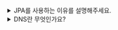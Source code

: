<details>
<summary> 
JPA를 사용하는 이유를 설명해주세요.
</summary>

🔗 질문 링크: [JPA를 사용하는 이유를 설명해주세요.](https://www.maeil-mail.kr/question/25)

✅ 답변 내용:
<pre>
  객체 지향적인 코드를 작성할 수 있는 이유가 가장 큼
  기존 Mybatis는 ORM매핑이 아닌 데이터 매핑이기 때문에 데이터베이스의 테이블을 매핑하는 수준으로 사용할 수 있어
  객체 지향적으로 코드를 작성할 수 없는 문제가 있음
  따라서 SQL 문법에 의존하게 되고 보일러 코드들이 너무 많았음
  약간의 수정이 필요한 경우에도 모든 메서드가 변경
  JPA를 사용함으로써 엔티티를 변경하는 것 만으로도 데이터베이스에 매핑이 되기 때문에
  더 객체 지향적으로 사용이 가능
</pre>

📝 피드백 내용:
<pre>
  굿 좋았습니다💯
  하지만 매일메일을 보면 데이터 액세스 계층과 관련된 내용이 있어요.
  객체 지향적 코드 작성 외에 데이터 액세스 계층 구현과 관련된 내용을 답변에 보완해주세요~!
</pre>

✨ 질문에 대한 보충 학습 내용:
<pre>
데이터 엑세스에 대한 내용 보충

생산성, 유지보수성, 패러다임의 불일치 개선, 성능면에서 추가 보충해야 한다.


</pre>

👀 참고 링크:
  
</details>

<details>
<summary> 
  DNS란 무엇인가요?
</summary>

🔗 질문 링크: [DNS란 무엇인가요?](https://www.maeil-mail.kr/question/201)

✅ 답변 내용:
<pre>
  DNS는 URL 같은 도메인 주소를 IP주소로 변환해주는 서버로 알고 있습니다.
</pre>

💡 꼬리 질문1: DNS 질의 과정에 대해 설명해주세요
<pre>
  우선 클라이언트가 naver.com 도메인을 입력하면, 전송 계층을 사용해 DNS로 도메인 주소를 보내고
  DNS 서버에서 도메인에 맞는 IP 주소를 찾게 되고
  그런 일련의 과정을 거쳐 클라이언트에게 응답을 하게 됩니다.
  이때 TCP/IP 3 way handshake, 4 way handshake로 통신을 하게 됩니다.
  ....
</pre>

📝 피드백 내용:
<pre>
  1. DNS가 무엇인지에 대한 답변은 간결하고 좋았습니다.
  2. DNS 질의 과정을 설명할 때, OSI 7계층/TCP/IP 관련된 개념을 설명하기 보단,
  루트 서버, TLD 서버, 네임 서버의 개념을 답변하는 것이 더 좋을 것 같아요
</pre>

✨ 질문에 대한 보충 학습 내용:
<pre>
DNS의 구조 및 질의 과정

DNS는 클라이언트-서버 모델을 이용하는 분산 계층형 데이터베이스 시스템이다.

클라이언트에서 DNS 쿼리가 들어오면 DNS 리커서가 클라이언트 대신 서버에 쿼리를 보내서 도메인 이름과 연결된 IP주소를 확인

DNS쿼리는 재귀적, 반복적질의로 해결한다.

반복질의는 DNS 리커서가 각 계층 서버에 순차적으로 쿼리를 보내서 IP 주소를 찾는 과정

재귀적 질의는 DNS 리커서가 루트 서버에 쿼리를 한 번만 보내면, 
루트 서버 -> TLD 서버 -> 책임 서버로 쿼리가 전송되고 최종 IP 주소가 각 계층을 거쳐 루트 서버로 응답되고
루트 서버가 DNS 리커서에 응답을 전달한다.

추후에 루트 서버, TLD 서버, 책임 서버에 대해서 정리하겠다.
</pre>

👀 참고 링크:
  
</details>
